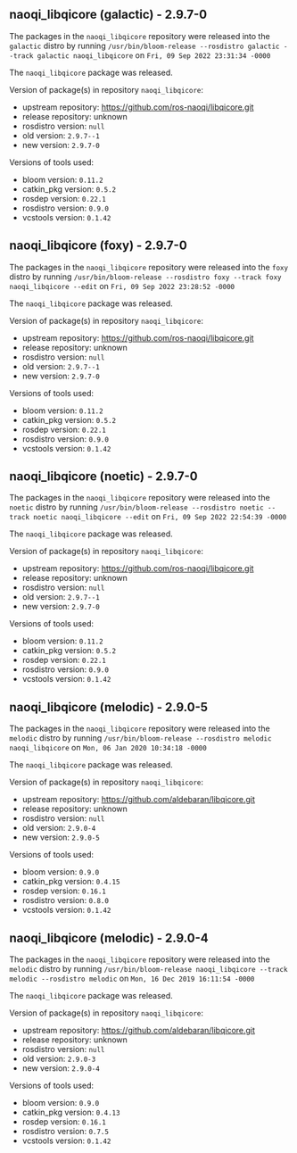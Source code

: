 ## naoqi_libqicore (galactic) - 2.9.7-0

The packages in the `naoqi_libqicore` repository were released into the `galactic` distro by running `/usr/bin/bloom-release --rosdistro galactic --track galactic naoqi_libqicore` on `Fri, 09 Sep 2022 23:31:34 -0000`

The `naoqi_libqicore` package was released.

Version of package(s) in repository `naoqi_libqicore`:

- upstream repository: https://github.com/ros-naoqi/libqicore.git
- release repository: unknown
- rosdistro version: `null`
- old version: `2.9.7--1`
- new version: `2.9.7-0`

Versions of tools used:

- bloom version: `0.11.2`
- catkin_pkg version: `0.5.2`
- rosdep version: `0.22.1`
- rosdistro version: `0.9.0`
- vcstools version: `0.1.42`


## naoqi_libqicore (foxy) - 2.9.7-0

The packages in the `naoqi_libqicore` repository were released into the `foxy` distro by running `/usr/bin/bloom-release --rosdistro foxy --track foxy naoqi_libqicore --edit` on `Fri, 09 Sep 2022 23:28:52 -0000`

The `naoqi_libqicore` package was released.

Version of package(s) in repository `naoqi_libqicore`:

- upstream repository: https://github.com/ros-naoqi/libqicore.git
- release repository: unknown
- rosdistro version: `null`
- old version: `2.9.7--1`
- new version: `2.9.7-0`

Versions of tools used:

- bloom version: `0.11.2`
- catkin_pkg version: `0.5.2`
- rosdep version: `0.22.1`
- rosdistro version: `0.9.0`
- vcstools version: `0.1.42`


## naoqi_libqicore (noetic) - 2.9.7-0

The packages in the `naoqi_libqicore` repository were released into the `noetic` distro by running `/usr/bin/bloom-release --rosdistro noetic --track noetic naoqi_libqicore --edit` on `Fri, 09 Sep 2022 22:54:39 -0000`

The `naoqi_libqicore` package was released.

Version of package(s) in repository `naoqi_libqicore`:

- upstream repository: https://github.com/ros-naoqi/libqicore.git
- release repository: unknown
- rosdistro version: `null`
- old version: `2.9.7--1`
- new version: `2.9.7-0`

Versions of tools used:

- bloom version: `0.11.2`
- catkin_pkg version: `0.5.2`
- rosdep version: `0.22.1`
- rosdistro version: `0.9.0`
- vcstools version: `0.1.42`


## naoqi_libqicore (melodic) - 2.9.0-5

The packages in the `naoqi_libqicore` repository were released into the `melodic` distro by running `/usr/bin/bloom-release --rosdistro melodic naoqi_libqicore` on `Mon, 06 Jan 2020 10:34:18 -0000`

The `naoqi_libqicore` package was released.

Version of package(s) in repository `naoqi_libqicore`:

- upstream repository: https://github.com/aldebaran/libqicore.git
- release repository: unknown
- rosdistro version: `null`
- old version: `2.9.0-4`
- new version: `2.9.0-5`

Versions of tools used:

- bloom version: `0.9.0`
- catkin_pkg version: `0.4.15`
- rosdep version: `0.16.1`
- rosdistro version: `0.8.0`
- vcstools version: `0.1.42`


## naoqi_libqicore (melodic) - 2.9.0-4

The packages in the `naoqi_libqicore` repository were released into the `melodic` distro by running `/usr/bin/bloom-release naoqi_libqicore --track melodic --rosdistro melodic` on `Mon, 16 Dec 2019 16:11:54 -0000`

The `naoqi_libqicore` package was released.

Version of package(s) in repository `naoqi_libqicore`:

- upstream repository: https://github.com/aldebaran/libqicore.git
- release repository: unknown
- rosdistro version: `null`
- old version: `2.9.0-3`
- new version: `2.9.0-4`

Versions of tools used:

- bloom version: `0.9.0`
- catkin_pkg version: `0.4.13`
- rosdep version: `0.16.1`
- rosdistro version: `0.7.5`
- vcstools version: `0.1.42`


